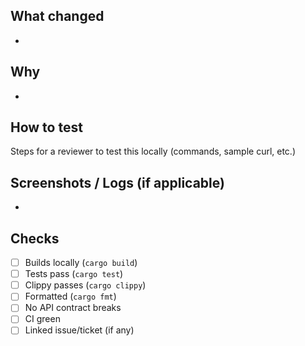 ## What changed

-

## Why

-

## How to test

Steps for a reviewer to test this locally (commands, sample curl, etc.)

## Screenshots / Logs (if applicable)

-

## Checks

- [ ] Builds locally (`cargo build`)
- [ ] Tests pass (`cargo test`)
- [ ] Clippy passes (`cargo clippy`)
- [ ] Formatted (`cargo fmt`)
- [ ] No API contract breaks
- [ ] CI green
- [ ] Linked issue/ticket (if any)
